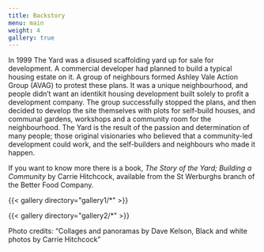 ```yaml
---
title: Backstory
menu: main
weight: 4
gallery: true
---
```



In 1999 The Yard was a disused scaffolding yard up for sale for development. A
commercial developer had planned to build a typical housing estate on it. A group of
neighbours formed Ashley Vale Action Group (AVAG) to protest these plans. It was a
unique neighbourhood, and people didn’t want an identikit housing development built
solely to profit a development company. The group successfully stopped the plans, and
then decided to develop the site themselves with plots for self-build houses, and
communal gardens, workshops and a community room for the neighbourhood. The Yard
is the result of the passion and determination of many people; those original visionaries
who believed that a community-led development could work, and the self-builders and
neighbours who made it happen.

If you want to know more there is a book, _The Story of the Yard; Building a Community_ by
Carrie Hitchcock, available from the St Werburghs branch of the Better Food Company.

{{< gallery directory="gallery1/*" >}}

{{< gallery directory="gallery2/*" >}}

Photo credits: “Collages and panoramas by Dave Kelson, Black and white photos by Carrie
Hitchcock”